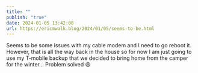 ```yaml
---
title: ""
publish: "true"
date: 2024-01-05 13:42:08
url: https://ericmwalk.blog/2024/01/05/seems-to-be.html
---
```


Seems to be some issues with my cable modem and I need to go reboot it. However, that is all the way back in the house so for now I am just going to use my T-mobile backup that we decided to bring home from the camper for the winter... Problem solved 😆